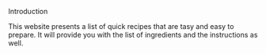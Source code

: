 Introduction

This website presents a list of quick recipes that are tasy and easy to prepare.
It will provide you with the list of ingredients and the instructions as well.